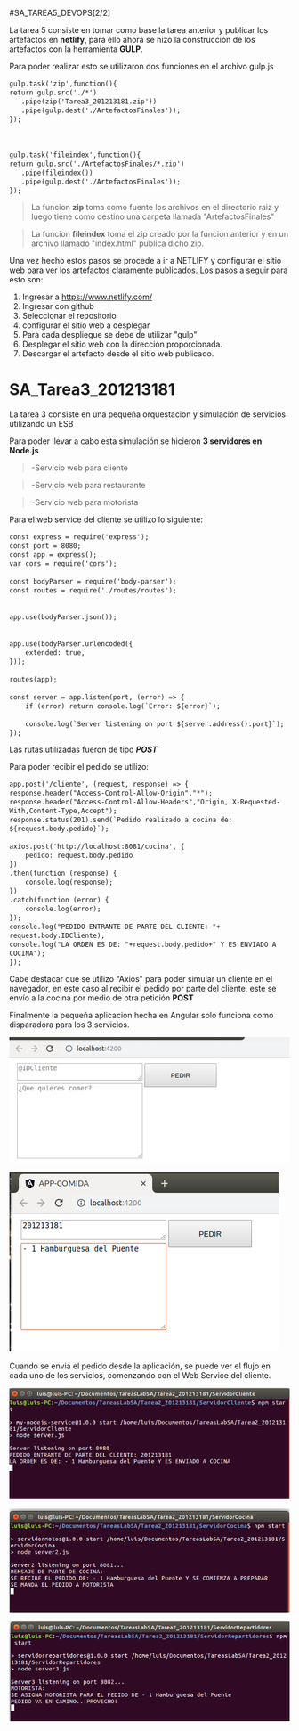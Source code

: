 #SA_TAREA5_DEVOPS[2/2]

La tarea 5 consiste en tomar como base la tarea anterior y publicar los artefactos en **netlify**, para ello ahora se hizo la construccion de los artefactos con la herramienta **GULP**.

Para poder realizar esto se utilizaron dos funciones en el archivo gulp.js
  
    gulp.task('zip',function(){
    return gulp.src('./*')
       .pipe(zip('Tarea3_201213181.zip'))
       .pipe(gulp.dest('./ArtefactosFinales'));
    });



    gulp.task('fileindex',function(){
    return gulp.src('./ArtefactosFinales/*.zip')
       .pipe(fileindex())
       .pipe(gulp.dest('./ArtefactosFinales'));
    });


> La funcion **zip** toma como fuente los archivos en el directorio raiz y luego tiene como destino una carpeta llamada "ArtefactosFinales"

> La funcion **fileindex** toma el zip creado por la funcion anterior y en un archivo llamado "index.html" publica dicho zip.


Una vez hecho estos pasos se procede a ir a NETLIFY y configurar el sitio web para ver los artefactos claramente publicados. Los pasos a seguir para esto son:

1. Ingresar a https://www.netlify.com/
2. Ingresar con github
3. Seleccionar el repositorio
4. configurar el sitio web a desplegar
5. Para cada despliegue se debe de utilizar "gulp"
6. Desplegar el sitio web con la dirección proporcionada.
7. Descargar el artefacto desde el sitio web publicado.

# SA_Tarea3_201213181

La tarea 3 consiste en una pequeña orquestacion y simulación de servicios utilizando un ESB

Para poder llevar a cabo esta simulación se hicieron **3 servidores en Node.js**


>-Servicio web para cliente

>-Servicio web para restaurante

>-Servicio web para motorista

Para el web service del cliente se utilizo lo siguiente:

	const express = require('express');
	const port = 8080;
	const app = express();
	var cors = require('cors');

	const bodyParser = require('body-parser');
	const routes = require('./routes/routes');


	app.use(bodyParser.json());


	app.use(bodyParser.urlencoded({
    	extended: true,
	}));

	routes(app);

	const server = app.listen(port, (error) => {
    	if (error) return console.log(`Error: ${error}`);
 
    	console.log(`Server listening on port ${server.address().port}`);
	});


Las rutas utilizadas fueron de tipo ***POST***

Para poder recibir el pedido se utilizo: 

	app.post('/cliente', (request, response) => {
  	response.header("Access-Control-Allow-Origin","*");
  	response.header("Access-Control-Allow-Headers","Origin, X-Requested-With,Content-Type,Accept");
  	response.status(201).send(`Pedido realizado a cocina de: ${request.body.pedido}`);

  	axios.post('http://localhost:8081/cocina', {
    	pedido: request.body.pedido
  	})
  	.then(function (response) {
    	console.log(response);
  	})
  	.catch(function (error) {
    	console.log(error);
  	});
  	console.log("PEDIDO ENTRANTE DE PARTE DEL CLIENTE: "+ request.body.IDCliente);
  	console.log("LA ORDEN ES DE: "+request.body.pedido+" Y ES ENVIADO A COCINA");
	});	


Cabe destacar que se utilizo "Axios" para poder simular un cliente en el navegador, en este caso
al recibir el pedido por parte del cliente, este se envío a la cocina por medio de otra petición
**POST**


Finalmente la pequeña aplicacion hecha en Angular solo funciona como disparadora para los 3 servicios. 

![APP1](imgs/a1.jpg)

![APP2](imgs/a2.png)

Cuando se envia el pedido desde la aplicación, se puede ver el flujo en cada uno de los servicios, comenzando 
con el Web Service del cliente.

![S1](imgs/S1.png)

![S2](imgs/S2.png)

![S3](imgs/S3.png)